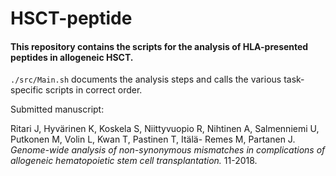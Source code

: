 # HSCT-peptide

#### This repository contains the scripts for the analysis of HLA-presented peptides in allogeneic HSCT.


`./src/Main.sh` documents the analysis steps and calls the various task-specific scripts in correct order.


Submitted manuscript:

Ritari J, Hyvärinen K, Koskela  S, Niittyvuopio R, Nihtinen A, Salmenniemi U, Putkonen M, Volin L, Kwan T, Pastinen T, Itälä-
Remes M, Partanen J. _Genome-wide analysis of non-synonymous mismatches in complications of allogeneic hematopoietic stem cell transplantation._ 11-2018.


